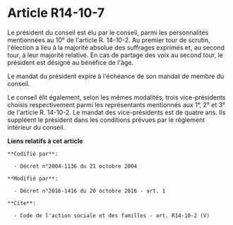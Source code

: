 # Article R14-10-7

Le président du conseil est élu par le conseil, parmi les personnalités mentionnées au 10° de l'article R. 14-10-2. Au
premier tour de scrutin, l'élection a lieu à la majorité absolue des suffrages exprimés et, au second tour, à leur majorité
relative. En cas de partage des voix au second tour, le président est désigné au bénéfice de l'âge. 

Le mandat du président expire à l'échéance de son mandat de membre du conseil. 

Le conseil élit également, selon les mêmes modalités, trois vice-présidents choisis respectivement parmi les représentants
mentionnés aux 1°, 2° et 3° de l'article R. 14-10-2. Le mandat des vice-présidents est de quatre ans. Ils suppléent le
président dans les conditions prévues par le règlement intérieur du conseil.

**Liens relatifs à cet article**

	**Codifié par**:

	  - Décret n°2004-1136 du 21 octobre 2004

	**Modifié par**:

	  - Décret n°2016-1416 du 20 octobre 2016 - art. 1

	**Cite**:

	  - Code de l'action sociale et des familles - art. R14-10-2 (V)
